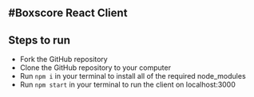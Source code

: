 #Boxscore React Client
---

## Steps to run
- Fork the GitHub repository
- Clone the GitHub repository to your computer
- Run `npm i` in your terminal to install all of the required node_modules
- Run `npm start` in your terminal to run the client on localhost:3000
